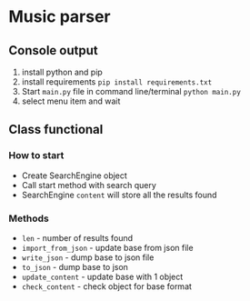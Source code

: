 # Music parser

 ## Console output
1. install python and pip
2. install requirements `pip install requirements.txt`
3. Start `main.py` file in command line/terminal `python main.py`
4. select menu item and wait
 
## Class functional

### How to start
* Create SearchEngine object
* Call start method with search query
*  SearchEngine `content` will store all the results found 

### Methods
 * `len` - number of results found
 * `import_from_json` - update base from json file
 * `write_json` - dump base to json file
 * `to_json` - dump base to json
 * `update_content` - update base with 1 object
 * `check_content` - check object for base format
 
